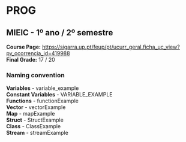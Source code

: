 # PROG
## MIEIC - 1º ano / 2º semestre

**Course Page:** https://sigarra.up.pt/feup/pt/ucurr_geral.ficha_uc_view?pv_ocorrencia_id=419988  
**Final Grade:** 17 / 20

### Naming convention

**Variables** - variable_example  
**Constant Variables** - VARIABLE_EXAMPLE  
**Functions** - functionExample  
**Vector** - vectorExample  
**Map** - mapExample  
**Struct** - StructExample  
**Class** - ClassExample  
**Stream** - streamExample  

